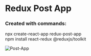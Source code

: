 # Redux Post App
### Created with commands:

npx create-react-app redux-post-app
<br />
npm install react-redux @reduxjs/toolkit

![Post-App](/redux-counpostter-app.gif)
